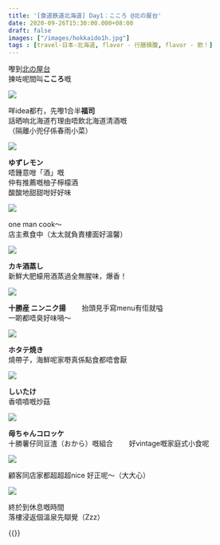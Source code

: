 ```yaml
---
title: '[食道鉄道北海道] Day1：こころ @北の屋台'
date: 2020-09-26T15:30:00.000+08:00
draft: false
images: ["/images/hokkaido1h.jpg"]
tags : [travel-日本-北海道, flavor - 行膳積腹, flavor - 飲！]
---
```


嚟到[北の屋台](https://hidie.net/hokkaido1g/)  
揀咗呢間叫**こころ**嘅

![](/images/hokkaido1h1.jpg)

咩idea都冇，先嚟1合半**福司**  
話晒响北海道冇理由唔飲北海道清酒嘅  
（隔離小兜仔係春雨小菜）  

![](/images/hokkaido1h2.jpg)

**ゆずレモン**  
唔鍾意咁「酒」嘅  
仲有推薦嘅柚子檸檬酒  
酸酸地甜甜咁好好味  

![](/images/hokkaido1h3.jpg)

one man cook～  
店主煮食中（太太就負責樓面好溫馨）  

![](/images/hokkaido1h4.jpg)

**カキ酒蒸し**  
新鮮大肥蠔用酒蒸過全無腥味，爆香！

![](/images/hokkaido1h5.jpg)

**十勝産 ニンニク揚**　　
抬頭見手寫menu有佢就嗌  
一啲都唔臭好味喎～

![](/images/hokkaido1h6.jpg)

**ホタテ焼き**  
燒帶子，海鮮呢家嘢真係點食都唔會厭

![](/images/hokkaido1h7.jpg)

**しいたけ**  
香噴噴嘅炒菇

![](/images/hokkaido1h8.jpg)

**母ちゃんコロッケ**  
十勝薯仔同豆渣（おから）嘅組合　　
好vintage嘅家庭式小食呢

![](/images/hokkaido1h.jpg)

顧客同店家都超超超nice
好正呢～（大大心）

![](/images/chihiro015.jpg)

終於到休息嘅時間  
落樓浸返個溫泉先瞓覺（Zzz）  
   
   
{{<hokkaido>}}
